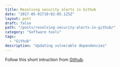 ```yaml
---
title: Resolving security alerts in Github
date: "2017-05-01T10:02:05.125Z"
layout: post
draft: false
path: "/posts/resolving-security-alerts-in-github/"
category: "Software tools"
tags:
  - "Github"
description: "Updating vulnerable dependencies"
---
```

Follow this short intruction from [Github](https://help.github.com/en/articles/viewing-and-updating-vulnerable-dependencies-in-your-repository). 